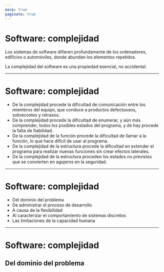 ```yaml
---
marp: true
paginate: true
---
```

# Software: complejidad

Los sistemas de software difieren profundamente de los ordenadores, edificios o automóviles, donde abundan los elementos repetidos.

La complejidad del software es una propiedad esencial, no accidental.

---
# Software: complejidad

* De la complejidad procede la dificultad de comunicación entre los miembros del equipo, que conduce a productos defectuosos, sobrecostes y retrasos. 
* De la complejidad procede la dificultad de enumerar, y aún más comprender, todos los posibles estados del programa, y de hay procede la falta de fiabilidad. 
* De la complejidad de la función procede la dificultad de llamar a la función, lo que hace difícil de usar al programa. 
* De la complejidad de la estructura procede la dificultad en extender el programa para realizar nuevas funciones sin crear efectos laterales. 
* De la complejidad de la estructura proceden los estados no previstos que se convierten en agujeros en la seguridad.


---
# Software: complejidad

* Del dominio del problema
* De administrar el proceso de desarrollo
* A causa de la flexibilidad
* Al caracterizar el comportamiento de sistemas discretos
* Las limitaciones de la capacidad humana


---

# Software: complejidad
## Del dominio del problema

